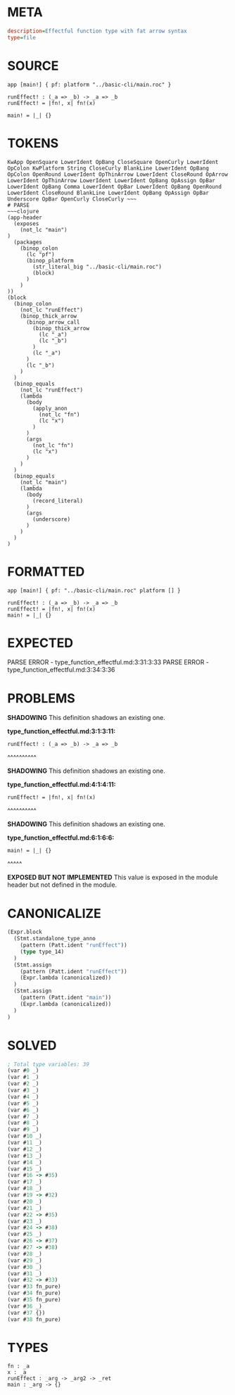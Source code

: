# META
~~~ini
description=Effectful function type with fat arrow syntax
type=file
~~~
# SOURCE
~~~roc
app [main!] { pf: platform "../basic-cli/main.roc" }

runEffect! : (_a => _b) -> _a => _b
runEffect! = |fn!, x| fn!(x)

main! = |_| {}
~~~
# TOKENS
~~~text
KwApp OpenSquare LowerIdent OpBang CloseSquare OpenCurly LowerIdent OpColon KwPlatform String CloseCurly BlankLine LowerIdent OpBang OpColon OpenRound LowerIdent OpThinArrow LowerIdent CloseRound OpArrow LowerIdent OpThinArrow LowerIdent LowerIdent OpBang OpAssign OpBar LowerIdent OpBang Comma LowerIdent OpBar LowerIdent OpBang OpenRound LowerIdent CloseRound BlankLine LowerIdent OpBang OpAssign OpBar Underscore OpBar OpenCurly CloseCurly ~~~
# PARSE
~~~clojure
(app-header
  (exposes
    (not_lc "main")
)
  (packages
    (binop_colon
      (lc "pf")
      (binop_platform
        (str_literal_big "../basic-cli/main.roc")
        (block)
      )
    )
))
(block
  (binop_colon
    (not_lc "runEffect")
    (binop_thick_arrow
      (binop_arrow_call
        (binop_thick_arrow
          (lc "_a")
          (lc "_b")
        )
        (lc "_a")
      )
      (lc "_b")
    )
  )
  (binop_equals
    (not_lc "runEffect")
    (lambda
      (body
        (apply_anon
          (not_lc "fn")
          (lc "x")
        )
      )
      (args
        (not_lc "fn")
        (lc "x")
      )
    )
  )
  (binop_equals
    (not_lc "main")
    (lambda
      (body
        (record_literal)
      )
      (args
        (underscore)
      )
    )
  )
)
~~~
# FORMATTED
~~~roc
app [main!] { pf: "../basic-cli/main.roc" platform [] }

runEffect! : (_a => _b) -> _a => _b
runEffect! = |fn!, x| fn!(x)
main! = |_| {}
~~~
# EXPECTED
PARSE ERROR - type_function_effectful.md:3:31:3:33
PARSE ERROR - type_function_effectful.md:3:34:3:36
# PROBLEMS
**SHADOWING**
This definition shadows an existing one.

**type_function_effectful.md:3:1:3:11:**
```roc
runEffect! : (_a => _b) -> _a => _b
```
^^^^^^^^^^


**SHADOWING**
This definition shadows an existing one.

**type_function_effectful.md:4:1:4:11:**
```roc
runEffect! = |fn!, x| fn!(x)
```
^^^^^^^^^^


**SHADOWING**
This definition shadows an existing one.

**type_function_effectful.md:6:1:6:6:**
```roc
main! = |_| {}
```
^^^^^


**EXPOSED BUT NOT IMPLEMENTED**
This value is exposed in the module header but not defined in the module.



# CANONICALIZE
~~~clojure
(Expr.block
  (Stmt.standalone_type_anno
    (pattern (Patt.ident "runEffect"))
    (type type_14)
  )
  (Stmt.assign
    (pattern (Patt.ident "runEffect"))
    (Expr.lambda (canonicalized))
  )
  (Stmt.assign
    (pattern (Patt.ident "main"))
    (Expr.lambda (canonicalized))
  )
)
~~~
# SOLVED
~~~clojure
; Total type variables: 39
(var #0 _)
(var #1 _)
(var #2 _)
(var #3 _)
(var #4 _)
(var #5 _)
(var #6 _)
(var #7 _)
(var #8 _)
(var #9 _)
(var #10 _)
(var #11 _)
(var #12 _)
(var #13 _)
(var #14 _)
(var #15 _)
(var #16 -> #35)
(var #17 _)
(var #18 _)
(var #19 -> #32)
(var #20 _)
(var #21 _)
(var #22 -> #35)
(var #23 _)
(var #24 -> #38)
(var #25 _)
(var #26 -> #37)
(var #27 -> #38)
(var #28 _)
(var #29 _)
(var #30 _)
(var #31 _)
(var #32 -> #33)
(var #33 fn_pure)
(var #34 fn_pure)
(var #35 fn_pure)
(var #36 _)
(var #37 {})
(var #38 fn_pure)
~~~
# TYPES
~~~roc
fn : _a
x : _a
runEffect : _arg -> _arg2 -> _ret
main : _arg -> {}
~~~
